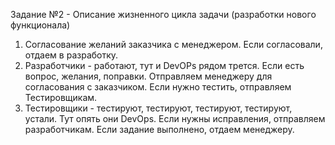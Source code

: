 Задание №2 - Описание жизненного цикла задачи (разработки нового функционала)
1. Согласование желаний заказчика с менеджером. Если согласовали, отдаем в разработку. 
2. Разработчики - работают, тут и DevOPs рядом трется. Если есть вопрос, желания, поправки. Отправляем менеджеру для согласования с заказчиком. Если нужно тестить, отправляем Тестировщикам. 
3. Тестировщики - тестируют, тестируют, тестируют, тестируют, устали. Тут опять они DevOps. Если нужны исправления, отправляем разработчикам. Если задание выполнено, отдаем менеджеру. 
